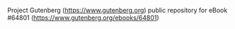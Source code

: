 Project Gutenberg (https://www.gutenberg.org) public repository for
eBook #64801 (https://www.gutenberg.org/ebooks/64801)
